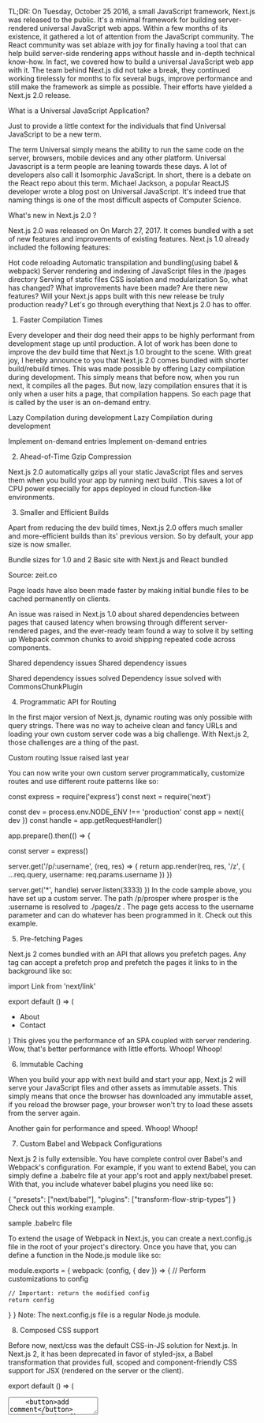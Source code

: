 TL;DR: On Tuesday, October 25 2016, a small JavaScript framework, Next.js was released to the public. It's a minimal framework for building server-rendered universal JavaScript web apps. Within a few months of its existence, it gathered a lot of attention from the JavaScript community. The React community was set ablaze with joy for finally having a tool that can help build server-side rendering apps without hassle and in-depth technical know-how. In fact, we covered how to build a universal JavaScript web app with it. The team behind Next.js did not take a break, they continued working tirelessly for months to fix several bugs, improve performance and still make the framework as simple as possible. Their efforts have yielded a Next.js 2.0 release.

What is a Universal JavaScript Application?

Just to provide a little context for the individuals that find Universal JavaScript to be a new term.

The term Universal simply means the ability to run the same code on the server, browsers, mobile devices and any other platform. Universal Javascript is a term people are leaning towards these days. A lot of developers also call it Isomorphic JavaScript. In short, there is a debate on the React repo about this term. Michael Jackson, a popular ReactJS developer wrote a blog post on Universal JavaScript. It's indeed true that naming things is one of the most difficult aspects of Computer Science.

What's new in Next.js 2.0 ?

Next.js 2.0 was released on On March 27, 2017. It comes bundled with a set of new features and improvements of existing features. Next.js 1.0 already included the following features:

Hot code reloading
Automatic transpilation and bundling(using babel & webpack)
Server rendering and indexing of JavaScript files in the /pages directory
Serving of static files
CSS isolation and modularization
So, what has changed? What improvements have been made? Are there new features? Will your Next.js apps built with this new release be truly production ready? Let's go through everything that Next.js 2.0 has to offer.

1. Faster Compilation Times

Every developer and their dog need their apps to be highly performant from development stage up until production. A lot of work has been done to improve the dev build time that Next.js 1.0 brought to the scene. With great joy, I hereby announce to you that Next.js 2.0 comes bundled with shorter build/rebuild times. This was made possible by offering Lazy compilation during development. This simply means that before now, when you run next, it compiles all the pages. But now, lazy compilation ensures that it is only when a user hits a page, that compilation happens. So each page that is called by the user is an on-demand entry.

Lazy Compilation during development Lazy Compilation during development

Implement on-demand entries Implement on-demand entries

2. Ahead-of-Time Gzip Compression

Next.js 2.0 automatically gzips all your static JavaScript files and serves them when you build your app by running next build . This saves a lot of CPU power especially for apps deployed in cloud function-like environments.

3. Smaller and Efficient Builds

Apart from reducing the dev build times, Next.js 2.0 offers much smaller and more-efficient builds than its' previous version. So by default, your app size is now smaller.

Bundle sizes for 1.0 and 2 Basic site with Next.js and React bundled

Source: zeit.co

Page loads have also been made faster by making initial bundle files to be cached permanently on clients.

An issue was raised in Next.js 1.0 about shared dependencies between pages that caused latency when browsing through different server-rendered pages, and the ever-ready team found a way to solve it by setting up Webpack common chunks to avoid shipping repeated code across components.

Shared dependency issues Shared dependency issues

Shared dependency issues solved Dependency issue solved with CommonsChunkPlugin

4. Programmatic API for Routing

In the first major version of Next.js, dynamic routing was only possible with query strings. There was no way to acheive clean and fancy URLs and loading your own custom server code was a big challenge. With Next.js 2, those challenges are a thing of the past.

Custom routing Issue raised last year

You can now write your own custom server programmatically, customize routes and use different route patterns like so:


const express = require('express')
const next = require('next')

const dev = process.env.NODE_ENV !== 'production'
const app = next({ dev })
const handle = app.getRequestHandler()

app.prepare().then(() => {

const server = express()

  server.get('/p/:username', (req, res) => {
    return app.render(req, res, '/z', {
      ...req.query,
      username: req.params.username
    })
  })

  server.get('*', handle)
  server.listen(3333)
})
In the code sample above, you have set up a custom server. The path /p/prosper where prosper is the :username is resolved to ./pages/z . The page gets access to the username parameter and can do whatever has been programmed in it. Check out this example.

5. Pre-fetching Pages

Next.js 2 comes bundled with an API that allows you prefetch pages. Any <Link> tag can accept a prefetch prop and prefetch the pages it links to in the background like so:


import Link from 'next/link'

export default () => (
  <nav>
    <ul>
      <li><Link prefetch href='/pricing'><a>About</a></Link></li>
      <li><Link prefetch href='/auth0'><a>Contact</a></Link></li>
    </ul>
  </nav>
)
This gives you the performance of an SPA coupled with server rendering. Wow, that's better performance with little efforts. Whoop! Whoop!

6. Immutable Caching

When you build your app with next build and start your app, Next.js 2 will serve your JavaScript files and other assets as immutable assets. This simply means that once the browser has downloaded any immutable asset, if you reload the browser page, your browser won't try to load these assets from the server again.

Another gain for performance and speed. Whoop! Whoop!

7. Custom Babel and Webpack Configurations

Next.js 2 is fully extensible. You have complete control over Babel's and Webpack's configuration. For example, if you want to extend Babel, you can simply define a .babelrc file at your app's root and apply next/babel preset. With that, you include whatever babel plugins you need like so:


{
  "presets": ["next/babel"],
  "plugins": ["transform-flow-strip-types"]
}
Check out this working example.

sample .babelrc file

To extend the usage of Webpack in Next.js, you can create a next.config.js file in the root of your project's directory. Once you have that, you can define a function in the Node.js module like so:


module.exports = {
  webpack: (config, { dev }) => {
    // Perform customizations to config

    // Important: return the modified config
    return config
  }
}
Note: The next.config.js file is a regular Node.js module.

8. Composed CSS support

Before now, next/css was the default CSS-in-JS solution for Next.js. In Next.js 2, it has been deprecated in favor of styled-jsx, a Babel transformation that provides full, scoped and component-friendly CSS support for JSX (rendered on the server or the client).


export default () => (
  <div>
    <textarea />
    <button>add comment</button>
    <style jsx>{`
      textarea {
        width: 400px;
        height: 100px;
        display: block;
        margin-bottom: 10px;
      }

      button {
        padding: 3px 4px;
      }
      @media (max-width: 750px) {
        textarea {
          width: 100%;
        }
      }
    `}</style>
  </div>
)
In the code example above, you can see how it provides scoped support for this JSX-written component.

9. Isolating React From Next

Before now, Next.js shipped with React. All you needed to do was:


npm install next --save
In Next.js 2.0, you now need to bring in next with react and react-dom like so:


npm install --save next react react-dom
This creates opportunity for you to use other React API implementations such as Preact. It also allows you to update React independently of Next.js.

9. Practical Examples of Backend Integrations

Many developers have been helping out in providing examples on how to integrate Next.js with several backend technologies.

Hapi Integration
Express Integration
Koa integration
10. Availability of Learning Platforms

It's amazing to see that in a short time that Next.js has been in existence, lots of examples have been amassed and there is a learning platform that the Next.js team approves of. With the release of Next.js 2, we have:

About 48 examples of integrating Next.js with Apollo, Inferno, Preact and ways of achieving different common functionalities with Next.js
learnnextjs.com, built by Arunoda Susiripala
Learn Next.js learnnextjs.com Landing page

Logged In view learnnextjs.com Logged in view

Oh, the UI and Backend for learnnextjs.com is open-source. This presents another opportunity to learn Next.js 2.0 by going through its source code.

Enter Next.js 2.2.0

Next.js 2.2.0 was tagged yesterday. It comes bundled with some nice changes:

CDN support: You might want to upload all your static files to a CDN, including build files. Now, you can serve Next.js static assets via a CDN. All you need is to expose the following option in next.config.js like so:
const isProd = process.NODE_ENV === 'production'
module.exports = {
  // You may only need to add assetPrefix in the production.
  assetPrefix: isProd? 'https://cdn.mydomain.com' : ''
}
More information can be found here.

ETag support for server rendered pages : The ETag HTTP response header is an identifier for a specific version of a resource found at a URL. It allows caches to be more efficient, and saves bandwidth, as a web server does not need to send a full response if the content has not changed. However, if the content has changed, etags are useful to help prevent simultaneous updates of a resource from overwriting each other. Etags are otherwise known as fingerprints used for tracking resource changes on the server.
In Next.js, all server-rendered pages now support Etags.

New official examples on how to use Next.js with other technologies:

Material UI
Socket.io
Semantic UI
Firebase
More information can be found in the release notes.

Aside: Authenticating a Next.js 2.0 App with Auth0

Auth0 issues JSON Web Tokens on every login for your users. This means that you can have a solid identity infrastructure, including single sign-on, user management, support for social identity providers (Facebook, Github, Twitter, etc.), enterprise identity providers (Active Directory, LDAP, SAML, etc.) and your own database of users with just a few lines of code.

We can easily set up authentication in a Next.js 2.0 apps by using the Lock Widget. If you don't already have an Auth0 account, sign up for one now. Navigate to the Auth0 management dashboard, click on New client by the right hand side, select Regular Web App from the dialog box and then go ahead to the Settings tab where the client ID, client Secret and Domain can be retreived.

Note: Make sure you set the Allowed Callback URLs to http://localhost:3000/ or whatever url/port you are running on. Also set the Allowed Origins (CORS) to http://localhost:3000/ or whatever domain url you are using, especially if it is hosted.

Authentication in a Next.js app could be a little complicated because you have to ensure that the server-rendered pages are authenticated, meaning they need to have access to the token.

In the example below, the token returned from Auth0 is stored in LocalStorage and also as a cookie.

Check out the completed app on Github.

utils/auth.js


import jwtDecode from 'jwt-decode'
import Cookie from 'js-cookie'

const getQueryParams = () => {
  const params = {}
  window.location.href.replace(/([^(?|#)=&]+)(=([^&]*))?/g, ($0, $1, $2, $3) => {
    params[$1] = $3
  })
  return params
}

export const extractInfoFromHash = () => {
  if (!process.browser) {
    return undefined
  }
  const {id_token, state} = getQueryParams()
  return {token: id_token, secret: state}
}

export const setToken = (token) => {
  if (!process.browser) {
    return
  }
  window.localStorage.setItem('token', token)
  window.localStorage.setItem('user', JSON.stringify(jwtDecode(token)))
  Cookie.set('jwt', token)
}

export const unsetToken = () => {
  if (!process.browser) {
    return
  }
  window.localStorage.removeItem('token')
  window.localStorage.removeItem('user')
  window.localStorage.removeItem('secret')
  Cookie.remove('jwt')

  window.localStorage.setItem('logout', Date.now())
}

export const getUserFromCookie = (req) => {
  if (!req.headers.cookie) {
    return undefined
  }
  const jwtCookie = req.headers.cookie.split(';').find(c => c.trim().startsWith('jwt='))
  if (!jwtCookie) {
    return undefined
  }
  const jwt = jwtCookie.split('=')[1]
  return jwtDecode(jwt)
}

export const getUserFromLocalStorage = () => {
  const json = window.localStorage.user
  return json ? JSON.parse(json) : undefined
}

export const setSecret = (secret) => window.localStorage.setItem('secret', secret)

export const checkSecret = (secret) => window.localStorage.secret === secret
utils/lock.js


import { setSecret } from './auth'

import uuid from 'uuid'

const getLock = (options) => {
  const config = require('../config.json')
  const Auth0Lock = require('auth0-lock').default
  return new Auth0Lock(config.AUTH0_CLIENT_ID, config.AUTH0_CLIENT_DOMAIN, options)
}

const getBaseUrl = () => `${window.location.protocol}//${window.location.host}`

const getOptions = (container) => {
  const secret = uuid.v4()
  setSecret(secret)
  return {
    container,
    closable: false,
    auth: {
      responseType: 'token',
      redirectUrl: `${getBaseUrl()}/auth/signed-in`,
      params: {
        scope: 'openid profile email',
        state: secret
      }
    }
  }
}

export const show = (container) => getLock(getOptions(container)).show()
export const logout = () => getLock().logout({ returnTo: getBaseUrl() })
pages/auth/sign-in.js


import React from 'react'

import defaultPage from '../../hocs/defaultPage'
import { show } from '../../utils/lock'

const CONTAINER_ID = 'put-lock-here'

class SignIn extends React.Component {
  componentDidMount () {
    show(CONTAINER_ID)
  }
  render () {
    return <div id={CONTAINER_ID} />
  }
}

export default defaultPage(SignIn)
Display the login page once the sign-in component gets mounted.

Sign in Sign-in page

pages/auth/signed-in.js


import React, { PropTypes } from 'react'

import { setToken, checkSecret, extractInfoFromHash } from '../../utils/auth'

export default class SignedIn extends React.Component {
  static propTypes = {
    url: PropTypes.object.isRequired
  }

  componentDidMount () {
    const {token, secret} = extractInfoFromHash()
    if (!checkSecret(secret) || !token) {
      console.error('Something happened with the Sign In request')
    }
    setToken(token)
    this.props.url.pushTo('/')
  }

  render () {
    return null
  }
}
Grab the token and secret from Auth0 as it returns to the callback which is the signed-in page, save it and redirect to the index page.

Signed in Secret page shows that the user is signed in and can access it

pages/index.js


import React, { PropTypes } from 'react'
import Link from 'next/link'

import defaultPage from '../hocs/defaultPage'

const SuperSecretDiv = () => (
  <div>
    This is a super secret div.
    <style jsx>{`
      div {
        background-color: #ecf0f1;
        box-shadow: 0 1px 3px rgba(0,0,0,0.12), 0 1px 2px rgba(0,0,0,0.24);
        border-radius: 2px;
        padding: 10px;
        min-height: 100px;
        display: flex;
        align-items: center;
        justify-content: center;
        color: #333;
        text-align: center;
        font-size: 40px;
        font-weight: 100;
        margin-bottom: 30px;
      }
    `}</style>
  </div>
)

const createLink = (href, text) => (
  <a href={href}>
    {text}
    <style jsx>{`
      a {
        color: #333;
        padding-bottom: 2px;
        border-bottom: 1px solid #ccc;
        text-decoration: none;
        font-weight: 400;
        line-height: 30px;
        transition: border-bottom .2s;
      }

      a:hover {
        border-bottom-color: #333;
      }
    `}</style>
  </a>
)

const Index = ({ isAuthenticated }) => (
  <div>
    {isAuthenticated && <SuperSecretDiv />}
    <div className='main'>
      <h1>Hello, friend!</h1>
      <p>
        This is a super simple example of how to use {createLink('https://github.com/zeit/next.js', 'next.js')} and {createLink('https://auth0.com/', 'Auth0')} together.
      </p>
      {!isAuthenticated && (
        <p>
          You're not authenticated yet. Maybe you want to <Link href='/auth/sign-in'>{createLink('/auth/sign-in', 'sign in')}</Link> and see what happens?
        </p>
      )}
      {isAuthenticated && (
        <p>
          Now that you're authenticated, maybe you should try going to our <Link href='/secret'>{createLink('/secret', 'super secret page')}</Link>!
        </p>
      )}
    </div>
    <style jsx>{`
      .main {
        max-width: 750px;
        margin: 0 auto;
        text-align: center;
      }

      h1 {
        font-size: 40;
        font-weight: 200;
        line-height: 40px;
      }

      p {
        font-size: 20px;
        font-weight: 200;
        line-height: 30px;
      }
    `}</style>
  </div>
)

Index.propTypes = {
  isAuthenticated: PropTypes.bool.isRequired
}

export default defaultPage(Index)
The index page is server-rendered. It checks if the user is authenticated or not and renders content based on the status.

The secret page too checks if the user is logged in and determines content based on the user's status.

Secret page unauthorized Not displaying valid content because the user cant access the secret page without signing in

Note: Nextjs exposes virtually everything to the client. Secrets and environment variables are leaked to the frontend. So if you want to perform an API call and you need to validate a token based on a secret, then you will have to run a custom express server so that your secret can be available only on the server. This also applies to other forms of operations that require loading some secret environment variables that the user of your app shouldn't have access to.

Conclusion

With Next.js 2, the Github repo now has over 11,000 stars and we have seen lots of significant improvements & major upgrades from the initial version that was released last year. Kudos to the team behind this lovely tool and the JavaScript community for their continuous support. In fact, they already have plans for Next.js 3.

Try out Next.js 2 and let me know what you think in the comments section!